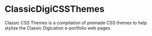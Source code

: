 # ClassicDigiCSSThemes
Classic CSS Themes is a compilation of premade CSS themes to help stylize the Classic Digication e-portfolio web pages. 
